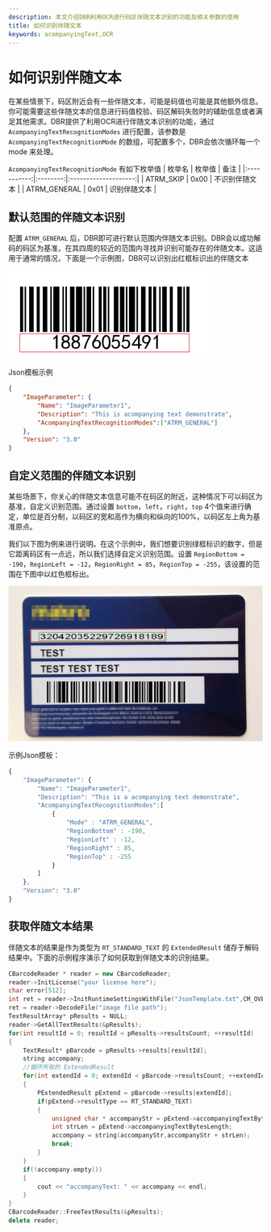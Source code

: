 ```yaml
---
description: 本文介绍DBR利用OCR进行码区伴随文本识别的功能及相关参数的使用
title: 如何识别伴随文本
keywords: acompanyingText,OCR
---
```

# 如何识别伴随文本
在某些情景下，码区附近会有一些伴随文本，可能是码值也可能是其他额外信息。你可能需要这些伴随文本的信息进行码值校验、码区解码失败时的辅助信息或者满足其他需求。DBR提供了利用OCR进行伴随文本识别的功能，通过 `AcompanyingTextRecognitionModes` 进行配置，该参数是 `AcompanyingTextRecognitionMode` 的数组，可配置多个，DBR会依次循环每一个 mode 来处理。

`AcompanyingTextRecognitionMode` 有如下枚举值
| 枚举名    | 枚举值 | 备注                       |
|:-----------:|:--------:|:--------------------:|
| ATRM_SKIP | 0x00   | 不识别伴随文本            |
| ATRM_GENERAL | 0x01   | 识别伴随文本  |

## 默认范围的伴随文本识别
配置 `ATRM_GENERAL` 后，DBR即可进行默认范围内伴随文本识别。DBR会以成功解码的码区为基准，在其四周的较近的范围内寻找并识别可能存在的伴随文本。这适用于通常的情况，下面是一个示例图，DBR可以识别出红框标识出的伴随文本

![standard-acompanying-text][1]

Json模板示例
```json
{
    "ImageParameter": {
        "Name": "ImageParameter1", 
        "Description": "This is acompanying text demonstrate", 
        "AcompanyingTextRecognitionModes":["ATRM_GENERAL"]
    }, 
    "Version": "3.0"
}  
```
## 自定义范围的伴随文本识别
某些场景下，你关心的伴随文本信息可能不在码区的附近，这种情况下可以码区为基准，自定义识别范围。通过设置 `bottom`，`left`，`right`，`top` 4个值来进行确定，单位是百分制，以码区的宽和高作为横向和纵向的100%，以码区左上角为基准原点。

我们以下图为例来进行说明。在这个示例中，我们想要识别绿框标识的数字，但是它距离码区有一点远，所以我们选择自定义识别范围。设置 `RegionBottom = -190`，`RegionLeft = -12`，`RegionRight = 85`，`RegionTop = -255`，该设置的范围在下图中以红色框标出。

![a card image demo that has a customed acompanying text recognition range][3]

示例Json模板：
```javascript
{
    "ImageParameter": {
        "Name": "ImageParameter1", 
        "Description": "This is a acompanying text demonstrate", 
        "AcompanyingTextRecognitionModes":[
            {
                "Mode" : "ATRM_GENERAL",
                "RegionBottom" : -190,
                "RegionLeft" : -12,
                "RegionRight" : 85,
                "RegionTop" : -255
            }
        ]
    }, 
    "Version": "3.0"
}  
```
## 获取伴随文本结果
伴随文本的结果是作为类型为 `RT_STANDARD_TEXT` 的 `ExtendedResult` 储存于解码结果中。下面的示例程序演示了如何获取到伴随文本的识别结果。
```c++
CBarcodeReader * reader = new CBarcodeReader;
reader->InitLicense("your license here");
char error[512];
int ret = reader->InitRuntimeSettingsWithFile("JsonTemplate.txt",CM_OVERWRITE,error,512);
ret = reader->DecodeFile("image file path");
TextResultArray* pResults = NULL;
reader->GetAllTextResults(&pResults);
for(int resultId = 0; resultId < pResults->resultsCount; ++resultId)
{
    TextResult* pBarcode = pResults->results[resultId];
    string accompany;
    //循环所有的 ExtendedResult
    for(int extendId = 0; extendId < pBarcode->resultsCount; ++extendId)
    {
        PExtendedResult pExtend = pBarcode->results[extendId];
        if(pExtend->resultType == RT_STANDARD_TEXT)
        {
            unsigned char * accompanyStr = pExtend->accompanyingTextBytes;
            int strLen = pExtend->accompanyingTextBytesLength;
            accompany = string(accompanyStr,accompanyStr + strLen);
            break;
        }    
    }
    if(!accompany.empty())
    {
        cout << "accompanyText: " << accompany << endl;
    }
}
CBarcodeReader::FreeTextResults(&pResults);
delete reader;
```

[1]:assets\recognise-acompanying-text/standard-acompanying-text.png
[3]:assets/recognise-acompanying-text/acompanying-text-card.png